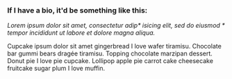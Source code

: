 ### If I have a bio, it'd be something like this:

_Lorem ipsum dolor sit amet, consectetur adip\* isicing elit, sed do eiusmod \* tempor incididunt ut labore et dolore magna aliqua._

Cupcake ipsum dolor sit amet gingerbread I love wafer tiramisu. Chocolate bar gummi bears dragée tiramisu. Topping chocolate marzipan dessert. Donut pie I love pie cupcake. Lollipop apple pie carrot cake cheesecake fruitcake sugar plum I love muffin.
